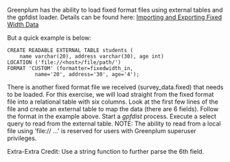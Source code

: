 Greenplum has the ability to load fixed format files using external tables and the gpfdist loader. Details can be found here: [Importing and Exporting Fixed Width Data](http://gpdb.docs.pivotal.io/4380/admin_guide/load/topics/g-importing-and-exporting-fixed-width-data.html)

But a quick example is below:
```
CREATE READABLE EXTERNAL TABLE students (
    name varchar(20), address varchar(30), age int)
LOCATION ('file://<host>/file/path/')
FORMAT 'CUSTOM' (formatter=fixedwidth_in,
         name='20', address='30', age='4');
```


There is another fixed format file we received (survey_data.fixed) that needs to be loaded.
For this exercise, we will load straight from the fixed format file into a relational table with six columns.
Look at the first few lines of the file and create an external table to map the data (there are 6 fields). Follow the format in the example above. Start a _gpfdist_ process. Execute a select query to read from the external table.
NOTE: The ability to read from a local file using 'file:// ...' is reserved for users with Greenplum superuser privileges.

Extra-Extra Credit: Use a string function to further parse the 6th field.
